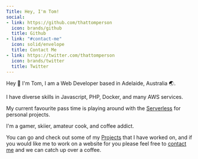 ```yaml
---
Title: Hey, I'm Tom!
social:
- link: https://github.com/thattomperson
  icon: brands/github
  title: Github
- link: "#contact-me"
  icon: solid/envelope
  title: Contact Me
- link: https://twitter.com/thattomperson
  icon: brands/twitter
  title: Twitter
---
```

Hey :wave: I'm Tom, I am a Web Developer based in Adelaide, Australia :earth_asia:.

I have diverse skills in Javascript, PHP, Docker, and many AWS services.

My current favourite pass time is playing around with the [Serverless](http://serverless.com/) for personal projects.

I'm a gamer, skiier, amateur cook, and coffee addict.

You can go and check out some of my [Projects](#projects) that I have worked on, and if you would like me to work on a website for you please feel free to [contact me](#contact-me) and we can catch up over a coffee.